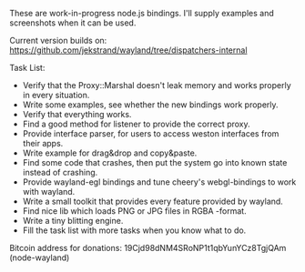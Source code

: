 These are work-in-progress node.js bindings. I'll supply examples and screenshots when it can be used.

Current version builds on: https://github.com/jekstrand/wayland/tree/dispatchers-internal

Task List:

 *   Verify that the Proxy::Marshal doesn't leak memory and works properly in every situation.
 *   Write some examples, see whether the new bindings work properly.
 *   Verify that everything works.
 *   Find a good method for listener to provide the correct proxy.
 *   Provide interface parser, for users to access weston interfaces from their apps.
 *   Write example for drag&drop and copy&paste.
 *   Find some code that crashes, then put the system go into known state instead of crashing.
 *   Provide wayland-egl bindings and tune cheery's webgl-bindings to work with wayland.
 *   Write a small toolkit that provides every feature provided by wayland.
 *   Find nice lib which loads PNG or JPG files in RGBA -format.
 *   Write a tiny blitting engine.
 *   Fill the task list with more tasks when you know what to do.


Bitcoin address for donations: 19Cjd98dNM4SRoNP1t1qbYunYCz8TgjQAm (node-wayland)
